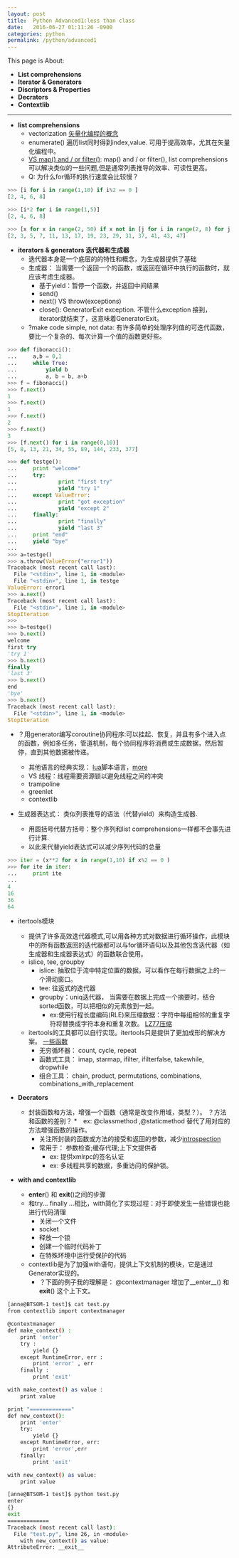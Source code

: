 ```yaml
---
layout: post
title:  Python Advanced1:less than class
date:   2016-06-27 01:11:26 -0900
categories: python
permalink: /python/advanced1
---
```

This page is About:

* __List comprehensions__
* __Iterator & Generators__
* __Discriptors & Properties__
* __Decrators__
* __Contextlib__

---

* **list comprehensions**   
	* vectorization [矢量化编程的概念](http://ufldl.stanford.edu/wiki/index.php/%E7%9F%A2%E9%87%8F%E5%8C%96%E7%BC%96%E7%A8%8B)
    * enumerate() 遍历list同时得到index,value. 可用于提高效率，尤其在矢量化编程中。
    * [VS map() and / or filter()](http://www.secnetix.de/olli/Python/list_comprehensions.hawk):
        map() and / or filter(), list comprehensions 可以解决类似的一些问题,但是通常列表推导的效率、可读性更高。 
    * Q: 为什么for循环的执行速度会比较慢？
    
```Python
>>> [i for i in range(1,10) if i%2 == 0 ]
[2, 4, 6, 8]

>>> [i*2 for i in range(1,5)]
[2, 4, 6, 8]

>>> [x for x in range(2, 50) if x not in [j for i in range(2, 8) for j in range(i*2, 50, i)]]
[2, 3, 5, 7, 11, 13, 17, 19, 23, 29, 31, 37, 41, 43, 47]    
```

* **iterators & generators 迭代器和生成器**
    * 迭代器本身是一个底层的的特性和概念，为生成器提供了基础
    * 生成器： 当需要一个返回一个的函数，或返回在循环中执行的函数时，就应该考虑生成器。
		* 基于yield：暂停一个函数，并返回中间结果
		* send()
		* next() VS throw(exceptions)
		* close(): GeneratorExit exception. 不管什么exception 接到，iterator就结束了，这意味着GeneratorExit。
	* ?make code simple, not data: 有许多简单的处理序列值的可迭代函数，要比一个复杂的、每次计算一个值的函数更好些。
	
``` python
>>> def fibonacci():
...     a,b = 0,1
...     while True:
...         yield b
...         a, b = b, a+b
>>> f = fibonacci() 
>>> f.next()
1
>>> f.next()
1   
>>> f.next()
2 
>>> f.next()
3 
>>> [f.next() for i in range(0,10)]
[5, 8, 13, 21, 34, 55, 89, 144, 233, 377]
``` 
``` python
>>> def testge():
...     print "welcome"
...     try:
...             print "first try"
...             yield "try 1"
...     except ValueError:
...             print "got exception"
...             yield "except 2"
...     finally:
...             print "finally"
...             yield "last 3"
...     print "end"
...     yield "bye"
...
>>> a=testge()
>>> a.throw(ValueError("error1"))
Traceback (most recent call last):
  File "<stdin>", line 1, in <module>
  File "<stdin>", line 1, in testge
ValueError: error1
>>> a.next()
Traceback (most recent call last):
  File "<stdin>", line 1, in <module>
StopIteration
>>>
>>> b=testge()
>>> b.next()
welcome
first try
'try 1'
>>> b.next()
finally
'last 3'
>>> b.next()
end
'bye'
>>> b.next()
Traceback (most recent call last):
  File "<stdin>", line 1, in <module>
StopIteration

``` 

* ？用generator编写coroutine协同程序:可以挂起、恢复，并且有多个进入点的函数，例如多任务，管道机制，每个协同程序将消费或生成数据，然后暂停，直到其他数据被传递。
	* 其他语言的经典实现： [lua](https://zh.wikipedia.org/wiki/Lua)脚本语言，[more](http://www.runoob.com/lua/lua-tutorial.html)
	* VS 线程：线程需要资源锁以避免线程之间的冲突
	* trampoline
	* greenlet
	* contextlib
	

* 生成器表达式： 类似列表推导的语法（代替yield）来构造生成器.
	* 用圆括号代替方括号：整个序列和list comprehensions一样都不会事先进行计算.
	* 以此来代替yield表达式可以减少序列代码的总量
		
``` python
>>> iter = (x**2 for x in range(1,10) if x%2 == 0 )
>>> for ite in iter:
...     print ite
...
4
16
36
64
```

* itertools模块	
	* 提供了许多高效迭代器模式,可以用各种方式对数据进行循环操作，此模块中的所有函数返回的迭代器都可以与for循环语句以及其他包含迭代器（如生成器和生成器表达式）的函数联合使用。
	* islice, tee, groupby
		* islice: 抽取位于流中特定位置的数据，可以看作在每行数据之上的一个滑动窗口。
		* tee: 往返式的迭代器
		* groupby：uniq迭代器， 当需要在数据上完成一个摘要时，结合sorted函数，可以把相似的元素放到一起。
			* ex:使用行程长度编码(RLE)来压缩数据：字符中每组相邻的重复字符将替换成字符本身和重复次数。 [LZ77压缩](https://zh.wikipedia.org/wiki/LZ77%E4%B8%8ELZ78)
	* itertools的工具都可以自行实现。itertools只是提供了更加成形的解决方案。 [一些函数](http://www.cnblogs.com/vamei/p/3174796.html)
		* 无穷循环器： count, cycle, repeat
		* 函数式工具： imap, starmap, ifilter, ifilterfalse, takewhile, dropwhile
		* 组合工具： chain, product, permutations, combinations, combinations_with_replacement
		
* **Decrators**
	* 封装函数和方法，增强一个函数（通常是改变作用域，类型？）。 ？方法和函数的差别？ 
		*　ex: @classmethod  ,@staticmethod  替代了用对应的方法增强函数的操作。 
		* 关注所封装的函数或方法的接受和返回的参数，减少[introspection](https://www.hikyle.me/archives/581/)
		* 常用于： 参数检查;缓存代理;上下文提供者
			* ex: 提供xmlrpc的签名认证
			* ex: 多线程共享的数据，多重访问的保护锁。 

* **with and contextlib**
	* __enter__() 和 __exit__()之间的步骤
	* 和try... finally ...相比，with简化了实现过程：对于即使发生一些错误也能进行代码清理
		* 关闭一个文件
		* socket
		* 释放一个锁
		* 创建一个临时代码补丁
		* 在特殊环境中运行受保护的代码	
	* contextlib是为了加强with语句，提供上下文机制的模块，它是通过Generator实现的。
		* ？下面的例子我的理解是： @contextmanager 增加了__enter__() 和 __exit__() 这个上下文。
		
``` bash
[anne@BTSOM-1 test]$ cat test.py
from contextlib import contextmanager

@contextmanager
def make_context() :
    print 'enter'
    try :
        yield {}
    except RuntimeError, err :
        print 'error' , err
    finally :
        print 'exit'

with make_context() as value :
    print value

print "============="
def new_context():
    print 'enter'
    try:
        yield {}
    except RuntimeError, err:
        print 'error',err
    finally:
        print 'exit'

with new_context() as value:
    print value

```		
```	bash	
[anne@BTSOM-1 test]$ python test.py
enter
{}
exit
=============
Traceback (most recent call last):
  File "test.py", line 26, in <module>
    with new_context() as value:
AttributeError: __exit__
		
```		
